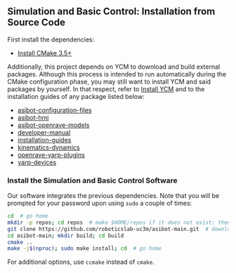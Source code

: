 ## Simulation and Basic Control: Installation from Source Code

First install the dependencies:
- [Install CMake 3.5+](https://github.com/roboticslab-uc3m/installation-guides/blob/master/install-cmake.md)

Additionally, this project depends on YCM to download and build external packages. Although this process is intended to run automatically during the CMake configuration phase, you may still want to install YCM and said packages by yourself. In that respect, refer to [Install YCM](https://github.com/roboticslab-uc3m/installation-guides/blob/master/install-ycm.md) and to the installation guides of any package listed below:

- [asibot-configuration-files](https://github.com/roboticslab-uc3m/asibot-configuration-files)
- [asibot-hmi](https://github.com/roboticslab-uc3m/asibot-hmi)
- [asibot-openrave-models](https://github.com/roboticslab-uc3m/asibot-openrave-models)
- [developer-manual](https://github.com/roboticslab-uc3m/developer-manual)
- [installation-guides](https://github.com/roboticslab-uc3m/installation-guides)
- [kinematics-dynamics](https://github.com/roboticslab-uc3m/kinematics-dynamics)
- [openrave-yarp-plugins](https://github.com/roboticslab-uc3m/openrave-yarp-plugins)
- [yarp-devices](https://github.com/roboticslab-uc3m/yarp-devices)

### Install the Simulation and Basic Control Software

Our software integrates the previous dependencies. Note that you will be prompted for your password upon using `sudo` a couple of times:

```bash
cd  # go home
mkdir -p repos; cd repos  # make $HOME/repos if it does not exist; then, enter it
git clone https://github.com/roboticslab-uc3m/asibot-main.git  # download asibot-main software from the repository
cd asibot-main; mkdir build; cd build
cmake ..
make -j$(nproc); sudo make install; cd  # go home
```

For additional options, use `ccmake` instead of `cmake`.
